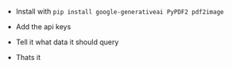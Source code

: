 - Install with `pip install google-generativeai PyPDF2 pdf2image`

- Add the api keys

- Tell it what data it should query 

- Thats it